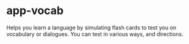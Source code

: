 # app-vocab
Helps you learn a language by simulating flash cards to test you on vocabulary or dialogues. You can test in various ways, and directions.
